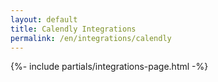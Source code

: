 ```yaml
---
layout: default
title: Calendly Integrations
permalink: /en/integrations/calendly
---
```



{%- include partials/integrations-page.html -%}

